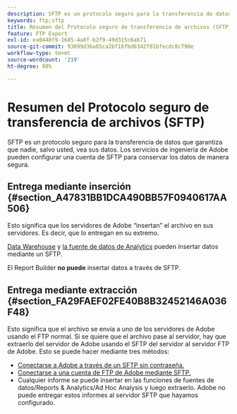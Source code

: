 ```yaml
---
description: SFTP es un protocolo seguro para la transferencia de datos que garantiza que nadie, salvo usted, vea sus datos. Los servicios de ingeniería de Adobe pueden configurar una cuenta de SFTP para conservar los datos de manera segura.
keywords: ftp;sftp
title: Resumen del Protocolo seguro de transferencia de archivos (SFTP)
feature: FTP Export
exl-id: ea0448f9-1685-4a8f-b2f9-49d315c6ab71
source-git-commit: 93099d36a65ca2bf16fbd6342f01bfecdc8c798e
workflow-type: tm+mt
source-wordcount: '219'
ht-degree: 88%

---
```


# Resumen del Protocolo seguro de transferencia de archivos (SFTP)

SFTP es un protocolo seguro para la transferencia de datos que garantiza que nadie, salvo usted, vea sus datos. Los servicios de ingeniería de Adobe pueden configurar una cuenta de SFTP para conservar los datos de manera segura.

## Entrega mediante inserción {#section_A47831BB1DCA490BB57F0940617AA506}

Esto significa que los servidores de Adobe “insertan” el archivo en sus servidores. Es decir, que lo entregan en su extremo.

[Data Warehouse](/help/export/ftp-and-sftp/c-sftp/ftp-sftp-dw.md) y [la fuente de datos de Analytics](https://experienceleague.adobe.com/docs/analytics/export/analytics-data-feed/data-feed-overview.html?lang=es) pueden insertar datos mediante un SFTP.

El Report Builder **no puede** insertar datos a través de SFTP.

## Entrega mediante extracción {#section_FA29FAEF02FE40B8B32452146A036F48}

Esto significa que el archivo se envía a uno de los servidores de Adobe usando el FTP normal. Si se quiere que el archivo pase al servidor, hay que extraerlo del servidor de Adobe usando el SFTP del servidor al servidor FTP de Adobe. Esto se puede hacer mediante tres métodos:

* [Conectarse a Adobe a través de un SFTP sin contraseña.](/help/export/ftp-and-sftp/c-sftp/ftp-sftp-cert-auth.md)
* [Conectarse a una cuenta de FTP de Adobe mediante SFTP.](/help/export/ftp-and-sftp/c-sftp/ftp-sftp-connect.md)
* Cualquier informe se puede insertar en las funciones de fuentes de datos/Reports &amp; Analytics/Ad Hoc Analysis y luego extraerlo. Adobe no puede entregar estos informes al servidor SFTP que hayamos configurado.
